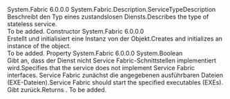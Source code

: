 <Type Name="StatelessServiceTypeDescription" FullName="System.Fabric.Description.StatelessServiceTypeDescription">
  <TypeSignature Language="C#" Value="public sealed class StatelessServiceTypeDescription : System.Fabric.Description.ServiceTypeDescription" />
  <TypeSignature Language="ILAsm" Value=".class public auto ansi sealed beforefieldinit StatelessServiceTypeDescription extends System.Fabric.Description.ServiceTypeDescription" />
  <TypeSignature Language="DocId" Value="T:System.Fabric.Description.StatelessServiceTypeDescription" />
  <TypeSignature Language="VB.NET" Value="Public NotInheritable Class StatelessServiceTypeDescription&#xA;Inherits ServiceTypeDescription" />
  <TypeSignature Language="F#" Value="type StatelessServiceTypeDescription = class&#xA;    inherit ServiceTypeDescription" />
  <AssemblyInfo>
    <AssemblyName>System.Fabric</AssemblyName>
    <AssemblyVersion>6.0.0.0</AssemblyVersion>
  </AssemblyInfo>
  <Base>
    <BaseTypeName>System.Fabric.Description.ServiceTypeDescription</BaseTypeName>
  </Base>
  <Interfaces />
  <Docs>
    <summary>
      <para><span data-ttu-id="64cf1-101">Beschreibt den Typ eines zustandslosen Diensts.</span><span class="sxs-lookup"><span data-stu-id="64cf1-101">Describes the type of stateless service.</span></span></para>
    </summary>
    <remarks>To be added.</remarks>
  </Docs>
  <Members>
    <Member MemberName=".ctor">
      <MemberSignature Language="C#" Value="public StatelessServiceTypeDescription ();" />
      <MemberSignature Language="ILAsm" Value=".method public hidebysig specialname rtspecialname instance void .ctor() cil managed" />
      <MemberSignature Language="DocId" Value="M:System.Fabric.Description.StatelessServiceTypeDescription.#ctor" />
      <MemberSignature Language="VB.NET" Value="Public Sub New ()" />
      <MemberType>Constructor</MemberType>
      <AssemblyInfo>
        <AssemblyName>System.Fabric</AssemblyName>
        <AssemblyVersion>6.0.0.0</AssemblyVersion>
      </AssemblyInfo>
      <Parameters />
      <Docs>
        <summary>
          <para><span data-ttu-id="64cf1-102">Erstellt und initialisiert eine Instanz von der <see cref="T:System.Fabric.Description.StatelessServiceTypeDescription" /> Objekt.</span><span class="sxs-lookup"><span data-stu-id="64cf1-102">Creates and initializes an instance of the <see cref="T:System.Fabric.Description.StatelessServiceTypeDescription" /> object.</span></span></para>
        </summary>
        <remarks>To be added.</remarks>
      </Docs>
    </Member>
    <Member MemberName="UseImplicitHost">
      <MemberSignature Language="C#" Value="public bool UseImplicitHost { get; set; }" />
      <MemberSignature Language="ILAsm" Value=".property instance bool UseImplicitHost" />
      <MemberSignature Language="DocId" Value="P:System.Fabric.Description.StatelessServiceTypeDescription.UseImplicitHost" />
      <MemberSignature Language="VB.NET" Value="Public Property UseImplicitHost As Boolean" />
      <MemberSignature Language="F#" Value="member this.UseImplicitHost : bool with get, set" Usage="System.Fabric.Description.StatelessServiceTypeDescription.UseImplicitHost" />
      <MemberType>Property</MemberType>
      <AssemblyInfo>
        <AssemblyName>System.Fabric</AssemblyName>
        <AssemblyVersion>6.0.0.0</AssemblyVersion>
      </AssemblyInfo>
      <ReturnValue>
        <ReturnType>System.Boolean</ReturnType>
      </ReturnValue>
      <Docs>
        <summary>
          <para><span data-ttu-id="64cf1-103">Gibt an, dass der Dienst nicht Service Fabric-Schnittstellen implementiert wird.</span><span class="sxs-lookup"><span data-stu-id="64cf1-103">Specifies that the service does not implement Service Fabric interfaces.</span></span> <span data-ttu-id="64cf1-104">Service Fabric zunächst die angegebenen ausführbaren Dateien (EXE-Dateien).</span><span class="sxs-lookup"><span data-stu-id="64cf1-104">Service Fabric should start the specified executables (EXEs).</span></span></para>
        </summary>
        <value>
          <para><span data-ttu-id="64cf1-105">Gibt <see cref="T:System.Boolean" />zurück.</span><span class="sxs-lookup"><span data-stu-id="64cf1-105">Returns <see cref="T:System.Boolean" />.</span></span></para>
        </value>
        <remarks>To be added.</remarks>
      </Docs>
    </Member>
  </Members>
</Type>